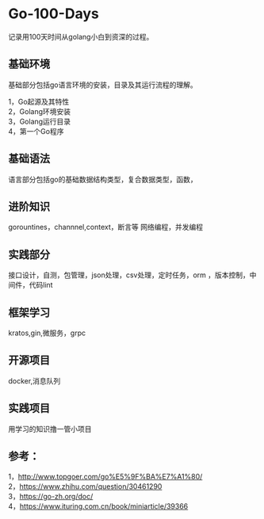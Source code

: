 # Go-100-Days

记录用100天时间从golang小白到资深的过程。

## 基础环境
基础部分包括go语言环境的安装，目录及其运行流程的理解。

1，Go起源及其特性  
2，Golang环境安装   
3，Golang运行目录  
4，第一个Go程序  



## 基础语法
语言部分包括go的基础数据结构类型，复合数据类型，函数，

## 进阶知识

gorountines，channnel,context，断言等
网络编程，并发编程

## 实践部分
接口设计，自测，包管理，json处理，csv处理，定时任务，orm
，版本控制，中间件，代码lint

## 框架学习
kratos,gin,微服务，grpc

## 开源项目
docker,消息队列

## 实践项目
用学习的知识撸一管小项目

## 参考：


1，http://www.topgoer.com/go%E5%9F%BA%E7%A1%80/  
2，https://www.zhihu.com/question/30461290  
3，https://go-zh.org/doc/  
4，https://www.ituring.com.cn/book/miniarticle/39366  